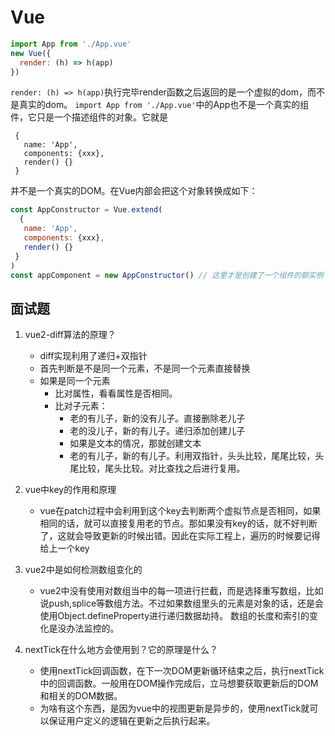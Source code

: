 # Vue

```js
import App from './App.vue'
new Vue({
  render: (h) => h(app)
})
```

`render: (h) => h(app)`执行完毕render函数之后返回的是一个虚拟的dom，而不是真实的dom。
`import App from './App.vue'`中的App也不是一个真实的组件，它只是一个描述组件的对象。它就是

```vue
 {
   name: 'App',
   components: {xxx},
   render() {}
 }
```

并不是一个真实的DOM。在Vue内部会把这个对象转换成如下：

```js
const AppConstructor = Vue.extend(
  {
   name: 'App',
   components: {xxx},
   render() {}
 }
)
const appComponent = new AppConstructor() // 这里才是创建了一个组件的额实例
```

## 面试题

1. vue2-diff算法的原理？
   - diff实现利用了递归+双指针
   - 首先判断是不是同一个元素，不是同一个元素直接替换
   - 如果是同一个元素
     - 比对属性，看看属性是否相同。
     - 比对子元素：
       - 老的有儿子，新的没有儿子。直接删除老儿子
       - 老的没儿子，新的有儿子。递归添加创建儿子
       - 如果是文本的情况，那就创建文本
       - 老的有儿子，新的有儿子。利用双指针，头头比较，尾尾比较，头尾比较，尾头比较。对比查找之后进行复用。

2. vue中key的作用和原理
   - vue在patch过程中会利用到这个key去判断两个虚拟节点是否相同，如果相同的话，就可以直接复用老的节点。那如果没有key的话，就不好判断了，这就会导致更新的时候出错。因此在实际工程上，遍历的时候要记得给上一个key

3. vue2中是如何检测数组变化的
   - vue2中没有使用对数组当中的每一项进行拦截，而是选择重写数组，比如说push,splice等数组方法。不过如果数组里头的元素是对象的话，还是会使用Object.defineProperty进行递归数据劫持。
   数组的长度和索引的变化是没办法监控的。

4. nextTick在什么地方会使用到？它的原理是什么？
   - 使用nextTick回调函数，在下一次DOM更新循环结束之后，执行nextTick中的回调函数。一般用在DOM操作完成后，立马想要获取更新后的DOM和相关的DOM数据。
   - 为啥有这个东西，是因为vue中的视图更新是异步的，使用nextTick就可以保证用户定义的逻辑在更新之后执行起来。
  